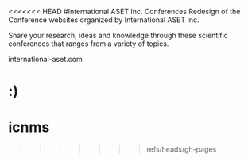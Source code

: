 <<<<<<< HEAD
#International ASET Inc. Conferences
Redesign of the Conference websites organized by International ASET Inc.

Share your research, ideas and knowledge through these scientific conferences that ranges from a variety of topics.

international-aset.com

:)
=======
# icnms
>>>>>>> refs/heads/gh-pages
